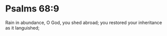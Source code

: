 # Psalms 68:9

Rain in abundance, O God, you shed abroad; you restored your inheritance as it languished;
